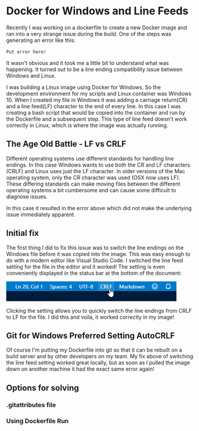 # Docker for Windows and Line Feeds
Recently I was working on a dockerfile to create a new Docker image and ran into a very strange issue during the build.  One of the steps was generating an error like this:

```
Put error here!
```

It wasn't obvious and it took me a little bit to understand what was happening.  It turned out to be a line ending compatibility issue between Windows and Linux.

I was building a Linux image using Docker for Windows.  So the development environment for my scripts and Linux container was Windows 10.  When I created my file in Windows it was adding a carriage return(CR) and a line feed(LF) character to the end of every line.  In this case I was creating a bash script that would be copied into the container and run by the Dockerfile and a subsequent step.  This type of line feed doesn't work correctly in Linux, which is where the image was actually running.

## The Age Old Battle - LF vs CRLF
Different operating systems use different standards for handling line endings.  In this case Windows wants to use both the CR and LF characters (CRLF) and Linux uses just the LF character.  In older versions of the Mac operating system, only the CR character was used (OSX now uses LF).  These differing standards can make moving files between the different operating systems a bit cumbersome and can cause some difficult to diagnose issues.

In this case it resulted in the error above which did not make the underlying issue immediately apparent.

## Initial fix
The first thing I did to fix this issue was to switch the line endings on the Windows file before it was copied into the image.  This was easy enough to do with a modern editor like Visual Studio Code.  I switched the line feed setting for the file in the editor and it worked!  The setting is even conveniently displayed in the status bar at the bottom of the document:

![](./CodeCRLFSetting.png)

Clicking the setting allows you to quickly switch the line endings from CRLF to LF for the file.  I did this and voila, it worked correctly in my image!

## Git for Windows Preferred Setting AutoCRLF
Of course I'm putting my Dockerfile into git so that it can be rebuilt on a build server and by other developers on my team.  My fix above of switching the line feed setting worked great locally, but as soon as I pulled the image down on another machine it had the exact same error again!

## Options for solving

### .gitattributes file

### Using Dockerfile Run